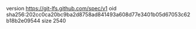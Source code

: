 version https://git-lfs.github.com/spec/v1
oid sha256:202cc0ca20bc9ba2d8758ad841493a608d77e3401b05d67053c62b18b2e09544
size 2540
